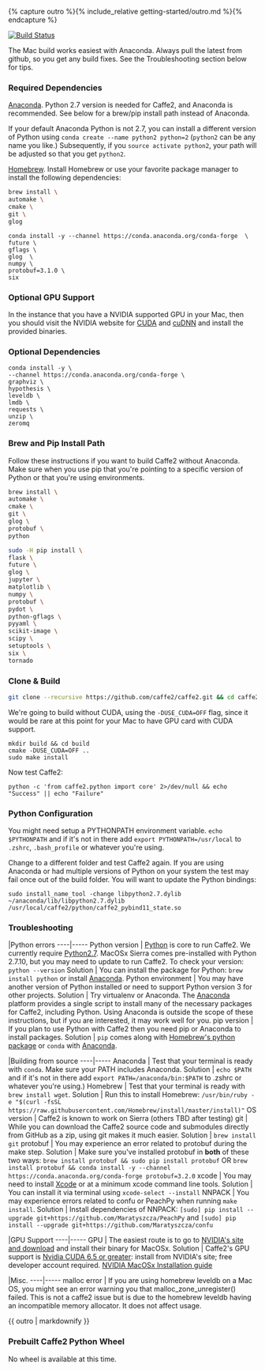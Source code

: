 {% capture outro %}{% include_relative getting-started/outro.md %}{% endcapture %}

<block class="mac compile" />

[![Build Status](https://travis-ci.org/caffe2/caffe2.svg?branch=master)](https://travis-ci.org/caffe2/caffe2)

The Mac build works easiest with Anaconda. Always pull the latest from github, so you get any build fixes. See the Troubleshooting section below for tips.

### Required Dependencies

[Anaconda](https://www.continuum.io/downloads). Python 2.7 version is needed for Caffe2, and Anaconda is recommended. See below for a brew/pip install path instead of Anaconda.

If your default Anaconda Python is not 2.7, you can install a different version of Python using `conda create --name python2 python=2` (`python2` can be any name you like.)  Subsequently, if you `source activate python2`, your path will be adjusted so that you get `python2`.

[Homebrew](https://brew.sh/). Install Homebrew or use your favorite package manager to install the following dependencies:

```bash
brew install \
automake \
cmake \
git \
glog
```

```
conda install -y --channel https://conda.anaconda.org/conda-forge  \
future \
gflags \
glog  \
numpy \
protobuf=3.1.0 \
six
```

### Optional GPU Support

In the instance that you have a NVIDIA supported GPU in your Mac, then you should visit the NVIDIA website for [CUDA](https://developer.nvidia.com/cuda-downloads) and [cuDNN](https://developer.nvidia.com/cudnn) and install the provided binaries.

### Optional Dependencies

```
conda install -y \
--channel https://conda.anaconda.org/conda-forge \
graphviz \
hypothesis \
leveldb \
lmdb \
requests \
unzip \
zeromq
```

### Brew and Pip Install Path

Follow these instructions if you want to build Caffe2 without Anaconda. Make sure when you use pip that you're pointing to a specific version of Python or that you're using environments.

```bash
brew install \
automake \
cmake \
git \
glog \
protobuf \
python
```

```bash
sudo -H pip install \
flask \
future \
glog \
jupyter \
matplotlib \
numpy \
protobuf \
pydot \
python-gflags \
pyyaml \
scikit-image \
scipy \
setuptools \
six \
tornado
```

### Clone & Build

```bash
git clone --recursive https://github.com/caffe2/caffe2.git && cd caffe2
```

We're going to build without CUDA, using the `-DUSE_CUDA=OFF` flag, since it would be rare at this point for your Mac to have GPU card with CUDA support.

```
mkdir build && cd build
cmake -DUSE_CUDA=OFF ..
sudo make install
```

Now test Caffe2:

```
python -c 'from caffe2.python import core' 2>/dev/null && echo "Success" || echo "Failure"
```

### Python Configuration

You might need setup a PYTHONPATH environment variable. `echo $PYTHONPATH` and if it's not in there add `export PYTHONPATH=/usr/local` to `.zshrc`, `.bash_profile` or whatever you're using.

Change to a different folder and test Caffe2 again. If you are using Anaconda or had multiple versions of Python on your system the test may fail once out of the build folder. You will want to update the Python bindings:

```
sudo install_name_tool -change libpython2.7.dylib ~/anaconda/lib/libpython2.7.dylib /usr/local/caffe2/python/caffe2_pybind11_state.so
```

### Troubleshooting

|Python errors
----|-----
Python version | [Python](https://www.python.org/) is core to run Caffe2. We currently require [Python2.7](https://www.python.org/download/releases/2.7/). MacOSx Sierra comes pre-installed with Python 2.7.10, but you may need to update to run Caffe2. To check your version: `python --version`
Solution | You can install the package for Python: `brew install python` or install [Anaconda](https://www.continuum.io/downloads).
Python environment | You may have another version of Python installed or need to support Python version 3 for other projects.
Solution | Try virtualenv or Anaconda. The [Anaconda](https://www.continuum.io/downloads) platform provides a single script to install many of the necessary packages for Caffe2, including Python. Using Anaconda is outside the scope of these instructions, but if you are interested, it may work well for you.
pip version | If you plan to use Python with Caffe2 then you need pip or Anaconda to install packages.
Solution | `pip` comes along with [Homebrew's python package](https://brew.sh/) or `conda` with [Anaconda](https://www.continuum.io/downloads).

|Building from source
----|-----
Anaconda | Test that your terminal is ready with `conda`. Make sure your PATH includes Anaconda.
Solution | `echo $PATH` and if it's not in there add `export PATH=/anaconda/bin:$PATH` to .zshrc or whatever you're using.)
Homebrew | Test that your terminal is ready with `brew install wget`.
Solution | Run this to install Homebrew: `/usr/bin/ruby -e "$(curl -fsSL https://raw.githubusercontent.com/Homebrew/install/master/install)"`
OS version | Caffe2 is known to work on Sierra (others TBD after testing)
git | While you can download the Caffe2 source code and submodules directly from GitHub as a zip, using git makes it much easier.
Solution | `brew install git`
protobuf | You may experience an error related to protobuf during the make step.
Solution | Make sure you've installed protobuf in **both** of these two ways: `brew install protobuf && sudo pip install protobuf` OR `brew install protobuf && conda install -y --channel https://conda.anaconda.org/conda-forge protobuf=3.2.0`
xcode | You may need to install [Xcode](https://developer.apple.com/xcode/) or at a minimum xcode command line tools.
Solution | You can install it via terminal using `xcode-select --install`
NNPACK | You may experience errors related to confu or PeachPy when running `make install`.
Solution | Install dependencies of NNPACK: `[sudo] pip install --upgrade git+https://github.com/Maratyszcza/PeachPy` and `[sudo] pip install --upgrade git+https://github.com/Maratyszcza/confu`

|GPU Support
----|-----
GPU | The easiest route is to go to [NVIDIA's site and download](https://developer.nvidia.com/cuda-downloads) and install their binary for MacOSx.
Solution | Caffe2's GPU support is [Nvidia CUDA 6.5 or greater](https://developer.nvidia.com/cuda-zone): install from NVIDIA's site; free developer account required. [NVIDIA MacOSx Installation guide](http://docs.nvidia.com/cuda/cuda-installation-guide-mac-os-x/)

|Misc.
----|-----
malloc error | If you are using homebrew leveldb on a Mac OS, you might see an error warning you that malloc_zone_unregister() failed. This is not a caffe2 issue but is due to the homebrew leveldb having an incompatible memory allocator. It does not affect usage.

{{ outro | markdownify }}

<block class="mac prebuilt" />

### Prebuilt Caffe2 Python Wheel

No wheel is available at this time.


<block class="mac docker" />

<block class="mac cloud" />

